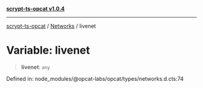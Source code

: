 [**scrypt-ts-opcat v1.0.4**](../../../README.md)

***

[scrypt-ts-opcat](../../../README.md) / [Networks](../README.md) / livenet

# Variable: livenet

> **livenet**: `any`

Defined in: node\_modules/@opcat-labs/opcat/types/networks.d.cts:74

